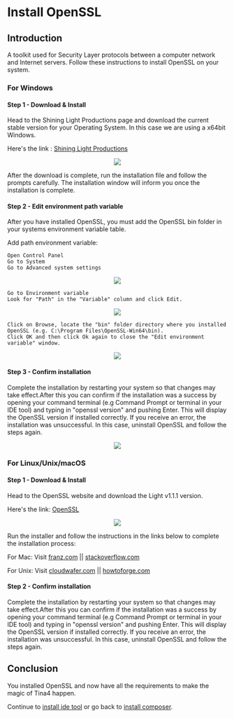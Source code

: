 <!--
// Tina4 : This Is Not A Framework
// Created with : PHPStorm
// User : andrevanzuydam
// Copyright (C)
// Contact : andrevanzuydam@gmail.com
-->
# Install OpenSSL

## Introduction
 
A toolkit used for Security Layer protocols between a computer network and Internet servers. Follow these instructions to install OpenSSL on your system. 

### For Windows

#### Step 1 - Download & Install

Head to the Shining Light Productions page and download the current stable version for your Operating System. In this case we are using a x64bit Windows. 

Here's the link : [Shining Light Productions](https://slproweb.com/products/Win32OpenSSL.html) 

<div align="center" alt="Installation OpenSSL">
 <img src="images/openssl.png">
</div>

After the download is complete, run the installation file and follow the prompts carefully. The installation window will inform you once the installation is complete. 

#### Step 2 - Edit environment path variable 

After you have installed OpenSSL, you must add the OpenSSL bin folder in your systems environment variable table.

Add path environment variable:
 
``` 
Open Control Panel
Go to System
Go to Advanced system settings
```
     
<div align="center" alt="Add Path Environment Variable 1">
 <img src="images/enviro1.png">
</div>        

``` 
Go to Environment variable 
Look for "Path" in the "Variable" column and click Edit.
```
     
<div align="center" alt="Add Path Environment Variable 2">
 <img src="images/enviro2.png">
</div>

``` 
Click on Browse, locate the "bin" folder directory where you installed OpenSSL (e.g. C:\Program Files\OpenSSL-Win64\bin). 
Click OK and then click Ok again to close the "Edit environment variable" window. 
```

<div align="center" alt="Add Path Environment Variable 3">
 <img src="images/openssl1.png">
</div> 

#### Step 3 - Confirm installation        

Complete the installation by restarting your system so that changes may take effect.After this you can confirm if the installation was a success by opening your command terminal (e.g Command Prompt or terminal in your IDE tool) and typing in "openssl version" and pushing Enter. This will display the OpenSSL version if installed correctly. If you receive an error, the installation was unsuccessful. In this case, uninstall OpenSSL and follow the steps again.

<div align="center" alt="Confirm Successful OpenSSL Installation">
 <img src="images/openssl2.png">
</div>

### For Linux/Unix/macOS

#### Step 1 - Download & Install

Head to the OpenSSL website and download the Light v1.1.1 version.

Here's the link: [OpenSSL](https://www.openssl.org/source/)

<div align="center" alt="OpenSSL Website">
 <img src="images/openssl3.png">
</div>

Run the installer and follow the instructions in the links below to complete the installation process:

For Mac:
Visit [franz.com](https://franz.com/support/openssl-mac.lhtml) || [stackoverflow.com](https://stackoverflow.com/questions/15185661/update-openssl-on-os-x-with-homebrew)

For Unix:
Visit [cloudwafer.com](https://cloudwafer.com/blog/installing-openssl-on-ubuntu-16-04-18-04/) || [howtoforge.com](https://www.howtoforge.com/tutorial/how-to-install-openssl-from-source-on-linux/)

#### Step 2 - Confirm installation        

Complete the installation by restarting your system so that changes may take effect.After this you can confirm if the installation was a success by opening your command terminal (e.g Command Prompt or terminal in your IDE tool) and typing in "openssl version" and pushing Enter. This will display the OpenSSL version if installed correctly. If you receive an error, the installation was unsuccessful. In this case, uninstall OpenSSL and follow the steps again.

## Conclusion

You installed OpenSSL and now have all the requirements to make the magic of Tina4 happen. 

Continue to [install ide tool](/installation/install-ide.md) or go back to [install composer](/installation/install-composer.md).